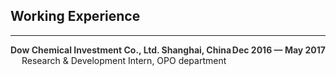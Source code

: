 ## Working Experience

---

<div style='text-align:left;'>
    <b><font color="#333333">Dow Chemical Investment Co., Ltd. Shanghai, China</font></b>
    <span style='float:right;'>
        <b><font color="#333333">Dec 2016 &mdash; May 2017</font></b>
    </span>
</div>
&emsp; Research & Development Intern, OPO department

